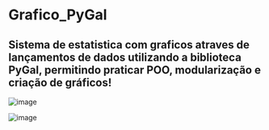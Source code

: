 # Grafico_PyGal
## Sistema de estatistica com graficos atraves de lançamentos de dados utilizando a biblioteca PyGal, permitindo praticar POO, modularização e criação de gráficos!
![image](https://user-images.githubusercontent.com/73205402/188335577-c93a36ba-56aa-4427-b15d-b68ebef75201.png)

![image](https://user-images.githubusercontent.com/73205402/232177298-48590e26-b88a-42e9-bf1f-f93fa73ddecd.png)
